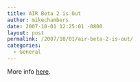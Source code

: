 ```yaml
---
title: AIR Beta 2 is Out
author: mikechambers
date: 2007-10-01 12:25:01 -0800
layout: post
permalink: /2007/10/01/air-beta-2-is-out/
categories:
  - General
---
```



More info [here][1].

 [1]: http://labs.adobe.com/technologies/air/